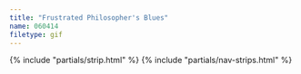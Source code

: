 ```yaml
---
title: "Frustrated Philosopher's Blues"
name: 060414
filetype: gif
---
```


{% include "partials/strip.html" %}
{% include "partials/nav-strips.html" %}